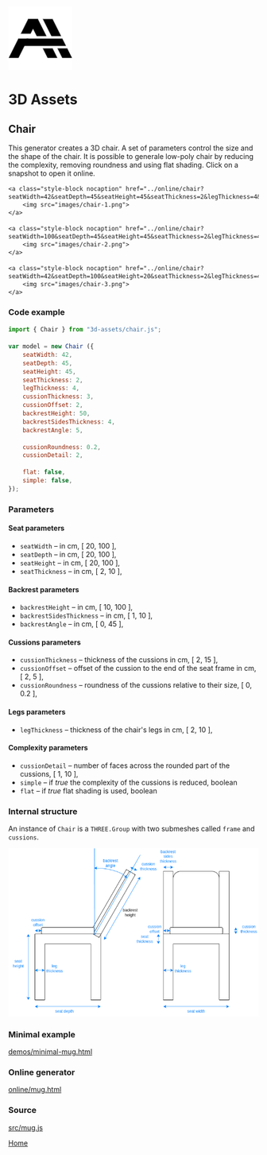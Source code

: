 <img class="logo" src="../assets/logo/logo.png">


# 3D Assets


## Chair

This generator creates a 3D chair. A set of
parameters control the size and the shape of the chair. It is possible to generale low-poly chair by reducing
the complexity, removing roundness and using flat shading. Click
on a snapshot to open it online.

<p class="gallery">

	<a class="style-block nocaption" href="../online/chair?seatWidth=42&seatDepth=45&seatHeight=45&seatThickness=2&legThickness=4&cussionThickness=3&cussionOffset=2&backrestHeight=50&backrestSidesThickness=4&backrestAngle=5&cussionRoundness=0.2&cussionDetail=2&flat=false&simple=false">
		<img src="images/chair-1.png">
	</a>

	<a class="style-block nocaption" href="../online/chair?seatWidth=100&seatDepth=45&seatHeight=45&seatThickness=2&legThickness=4&cussionThickness=3&cussionOffset=2&backrestHeight=36.35&backrestSidesThickness=4&backrestAngle=11.7&cussionRoundness=0.02&cussionDetail=2&flat=false&simple=false">
		<img src="images/chair-2.png">
	</a>

	<a class="style-block nocaption" href="../online/chair?seatWidth=42&seatDepth=100&seatHeight=20&seatThickness=2&legThickness=4&cussionThickness=3&cussionOffset=2&backrestHeight=50&backrestSidesThickness=4&backrestAngle=45&cussionRoundness=0.02&cussionDetail=1&flat=true&simple=false">
		<img src="images/chair-3.png">
	</a>

</p>


### Code example

```js
import { Chair } from "3d-assets/chair.js";

var model = new Chair ({
	seatWidth: 42,
	seatDepth: 45,
	seatHeight: 45,
	seatThickness: 2,
	legThickness: 4,
	cussionThickness: 3,
	cussionOffset: 2,
	backrestHeight: 50,
	backrestSidesThickness: 4,
	backrestAngle: 5,

	cussionRoundness: 0.2,
	cussionDetail: 2,

	flat: false,
	simple: false,
});
```


### Parameters

#### Seat parameters

* `seatWidth` &ndash; in cm, [ 20, 100 ],
* `seatDepth` &ndash; in cm, [ 20, 100 ],
* `seatHeight` &ndash; in cm, [ 20, 100 ],
* `seatThickness` &ndash; in cm, [ 2, 10 ],

#### Backrest parameters

* `backrestHeight` &ndash; in cm, [ 10, 100 ],
* `backrestSidesThickness` &ndash; in cm, [ 1, 10 ],
* `backrestAngle` &ndash; in cm, [ 0, 45 ],

#### Cussions parameters

* `cussionThickness` &ndash; thickness of the cussions in cm, [ 2, 15 ],
* `cussionOffset` &ndash; offset of the cussion to the end of the seat frame in cm, [ 2, 5 ],
* `cussionRoundness` &ndash; roundness of the cussions relative to their size, [ 0, 0.2 ],

#### Legs parameters

* `legThickness` &ndash; thickness of the chair's legs in cm, [ 2, 10 ],

#### Complexity parameters

* `cussionDetail` &ndash; number of faces across the rounded part of the cussions, [ 1, 10 ],
* `simple` &ndash; if *true* the complexity of the cussions is reduced, boolean
* `flat` &ndash; if *true* flat shading is used, boolean
	
### Internal structure

An instance of `Chair` is a `THREE.Group` with two submeshes
called `frame` and `cussions`. 

<img src="images/chair-scheme.png">

### Minimal example

[demos/minimal-mug.html](../demos/minimal-chair.html)


### Online generator

[online/mug.html](../online/chair.html)


### Source

[src/mug.js](https://github.com/boytchev/assets/blob/main/src/chair.js)

		
<div class="footnote">
	<a href="../">Home</a>
</div>
